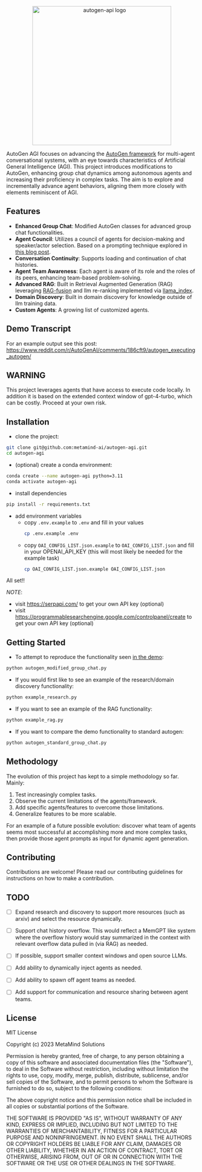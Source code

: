 <p align="center"><a><img width="367" height="367" src="https://github.com/metamind-ai/autogen-agi/assets/12631935/091b52b9-033c-48f6-ab61-1cff2e3f434f" alt="autogen-api logo"></a></p>



AutoGen AGI focuses on advancing the [AutoGen framework](https://github.com/microsoft/autogen) for multi-agent conversational systems, with an eye towards characteristics of Artificial General Intelligence (AGI). This project introduces modifications to AutoGen, enhancing group chat dynamics among autonomous agents and increasing their proficiency in complex tasks. The aim is to explore and incrementally advance agent behaviors, aligning them more closely with elements reminiscent of AGI.


## Features
- **Enhanced Group Chat**: Modified AutoGen classes for advanced group chat functionalities.
- **Agent Council**: Utilizes a council of agents for decision-making and speaker/actor selection. Based on a prompting technique explored in [this blog post](https://www.prompthub.us/blog/exploring-multi-persona-prompting-for-better-outputs).
- **Conversation Continuity**: Supports loading and continuation of chat histories.
- **Agent Team Awareness**: Each agent is aware of its role and the roles of its peers, enhancing team-based problem-solving.
- **Advanced RAG**: Built in Retrieval Augmented Generation (RAG) leveraging [RAG-fusion](https://towardsdatascience.com/forget-rag-the-future-is-rag-fusion-1147298d8ad1) and llm re-ranking implemented via [llama_index](https://www.llamaindex.ai/).
- **Domain Discovery**: Built in domain discovery for knowledge outside of llm training data.
- **Custom Agents**: A growing list of customized agents.


## Demo Transcript
For an example output see this post: https://www.reddit.com/r/AutoGenAI/comments/186cft9/autogen_executing_autogen/

## WARNING
This project leverages agents that have access to execute code locally. In addition it is based on the extended context window of gpt-4-turbo, which can be costly. Proceed at your own risk.

## Installation
- clone the project:
```bash
git clone git@github.com:metamind-ai/autogen-agi.git
cd autogen-agi
```
- (optional) create a conda environment:
```bash
conda create --name autogen-agi python=3.11
conda activate autogen-agi
```
- install dependencies
```bash
pip install -r requirements.txt
```
- add environment variables
  - copy `.env.example` to `.env` and fill in your values
    ```bash
    cp .env.example .env
    ```
  - copy `OAI_CONFIG_LIST.json.example` to `OAI_CONFIG_LIST.json` and fill in your OPENAI_API_KEY (this will most likely be needed for the example task)
    ```bash
    cp OAI_CONFIG_LIST.json.example OAI_CONFIG_LIST.json
    ```

All set!!
 
*NOTE*: 
- visit https://serpapi.com/ to get your own API key (optional)
- visit https://programmablesearchengine.google.com/controlpanel/create to get your own API key (optional)
  
## Getting Started
- To attempt to reproduce the functionality seen [in the demo](https://www.prompthub.us/blog/exploring-multi-persona-prompting-for-better-outputs):
```bash
python autogen_modified_group_chat.py
```
- If you would first like to see an example of the research/domain discovery functionality:
```bash
python example_research.py
```
- If you want to see an example of the RAG functionality:
```bash
python example_rag.py
```
- If you want to compare the demo functionality to standard autogen:
```bash
python autogen_standard_group_chat.py
```

## Methodology
The evolution of this project has kept to a simple methodology so far. Mainly: 
1) Test increasingly complex tasks.
2) Observe the current limitations of the agents/framework.
3) Add specific agents/features to overcome those limitations.
4) Generalize features to be more scalable.

For an example of a future possible evolution: discover what team of agents seems most successful at accomplishing more and more complex tasks, then provide those agent prompts as input for dynamic agent generation.

## Contributing
Contributions are welcome! Please read our contributing guidelines for instructions on how to make a contribution.

## TODO

- [ ] Expand research and discovery to support more resources (such as arxiv) and select the resource dynamically.
- [ ] Support chat history overflow. This would reflect a MemGPT like system where the overflow history would stay summarized in the context with relevant overflow data pulled in (via RAG) as needed.
- [ ] If possible, support smaller context windows and open source LLMs.
- [ ] Add ability to dynamically inject agents as needed.
- [ ] Add ability to spawn off agent teams as needed.
- [ ] Add support for communication and resource sharing between agent teams.


## License

MIT License

Copyright (c) 2023 MetaMind Solutions

Permission is hereby granted, free of charge, to any person obtaining a copy of this software and associated documentation files (the "Software"), to deal in the Software without restriction, including without limitation the rights to use, copy, modify, merge, publish, distribute, sublicense, and/or sell copies of the Software, and to permit persons to whom the Software is furnished to do so, subject to the following conditions:

The above copyright notice and this permission notice shall be included in all copies or substantial portions of the Software.

THE SOFTWARE IS PROVIDED "AS IS", WITHOUT WARRANTY OF ANY KIND, EXPRESS OR IMPLIED, INCLUDING BUT NOT LIMITED TO THE WARRANTIES OF MERCHANTABILITY, FITNESS FOR A PARTICULAR PURPOSE AND NONINFRINGEMENT. IN NO EVENT SHALL THE AUTHORS OR COPYRIGHT HOLDERS BE LIABLE FOR ANY CLAIM, DAMAGES OR OTHER LIABILITY, WHETHER IN AN ACTION OF CONTRACT, TORT OR OTHERWISE, ARISING FROM, OUT OF OR IN CONNECTION WITH THE SOFTWARE OR THE USE OR OTHER DEALINGS IN THE SOFTWARE.

